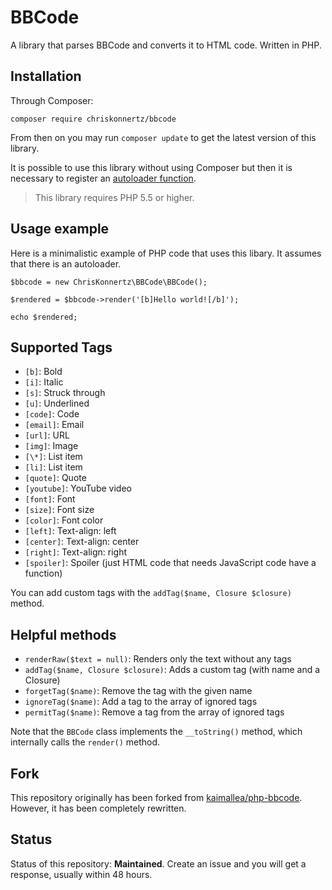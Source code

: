 
# BBCode

A library that parses BBCode and converts it to HTML code. Written in PHP.

## Installation

Through Composer:

```
composer require chriskonnertz/bbcode
```

From then on you may run `composer update` to get the latest version of this library.

It is possible to use this library without using Composer but then it is necessary to register an 
[autoloader function](https://github.com/php-fig/fig-standards/blob/master/accepted/PSR-0.md#example-implementation).

> This library requires PHP 5.5 or higher.

## Usage example

Here is a minimalistic example of PHP code that uses this libary. It assumes that there is an autoloader.

```
$bbcode = new ChrisKonnertz\BBCode\BBCode();

$rendered = $bbcode->render('[b]Hello world![/b]');

echo $rendered;
```

## Supported Tags

* `[b]`: Bold
* `[i]`: Italic
* `[s]`: Struck through
* `[u]`: Underlined
* `[code]`: Code
* `[email]`: Email
* `[url]`: URL
* `[img]`: Image
* `[\*]`: List item
* `[li]`: List item
* `[quote]`: Quote
* `[youtube]`: YouTube video
* `[font]`: Font
* `[size]`: Font size
* `[color]`: Font color
* `[left]`: Text-align: left
* `[center]`: Text-align: center
* `[right]`: Text-align: right
* `[spoiler]`: Spoiler (just HTML code that needs JavaScript code have a function)

You can add custom tags with the `addTag($name, Closure $closure)` method.

## Helpful methods

* `renderRaw($text = null)`: Renders only the text without any tags
* `addTag($name, Closure $closure)`: Adds a custom tag (with name and a Closure)
* `forgetTag($name)`: Remove the tag with the given name
* `ignoreTag($name)`: Add a tag to the array of ignored tags
* `permitTag($name)`: Remove a tag from the array of ignored tags

Note that the `BBCode` class implements the `__toString()` method, which internally calls the `render()` method.

## Fork

This repository originally has been forked from [kaimallea/php-bbcode](https://github.com/kaimallea/php-bbcode). However, it has been completely rewritten.

## Status

Status of this repository: **Maintained**. Create an issue and you will get a response, usually within 48 hours.
